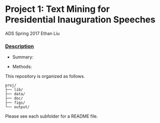 # Project 1: Text Mining for Presidential Inauguration Speeches
ADS Spring 2017
Ethan Liu

### [Description](doc/)

+ Summary:

+ Methods:


This repository is organized as follows.
```
proj/
├── lib/
├── data/
├── doc/
├── figs/
└── output/
```

Please see each subfolder for a README file.